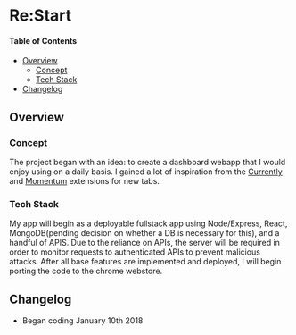 # Re:Start

#### Table of Contents
- [Overview](#overview)
  - [Concept](#concept)
  - [Tech Stack](#tech_stack)
- [Changelog](#changelog)

## Overview

### Concept
The project began with an idea: to create a dashboard webapp that I would enjoy using on a daily basis. I gained a lot of inspiration from the [Currently](https://chrome.google.com/webstore/detail/currently/ojhmphdkpgbibohbnpbfiefkgieacjmh) and [Momentum](https://chrome.google.com/webstore/detail/momentum/laookkfknpbbblfpciffpaejjkokdgca) extensions for new tabs.


### Tech Stack
My app will begin as a deployable fullstack app using Node/Express, React, MongoDB(pending decision on whether a DB is necessary for this), and a handful of APIS. Due to the reliance on APIs, the server will be required in order to monitor requests to authenticated APIs to prevent malicious attacks. After all base features are implemented and deployed, I will begin porting the code to the chrome webstore. 


## Changelog

- Began coding January 10th 2018
